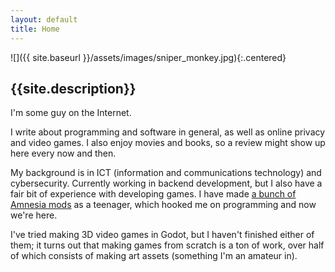 ```yaml
---
layout: default
title: Home
---
```


![]({{ site.baseurl }}/assets/images/sniper_monkey.jpg){:.centered}

## {{site.description}}

I'm some guy on the Internet.

I write about programming and software in general, as well as online privacy and video games.
I also enjoy movies and books, so a review might show up here every now and then.

My background is in ICT (information and communications technology) and cybersecurity.
Currently working in backend development,
but I also have a fair bit of experience with developing games.
I have made [a bunch of Amnesia mods](https://www.moddb.com/members/vuko-drakkeinen/mods)
as a teenager, which hooked me on programming and now we're here.

I've tried making 3D video games in Godot, but I haven't finished either of them;
it turns out that making games from scratch is a ton of work,
over half of which consists of making art assets (something I'm an amateur in).
